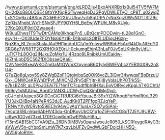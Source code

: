 //www.plantuml.com/plantuml/png/dLRDZjis4BxxANXRBx1xBuI54TV5fW7MQH2dXoB8OLQSE4GfqYKf6qRGTwyeqHgDJGPgVDWLETyCl_cP8T_u02wqZLxSYOq6xz4BXng2CdiHhF2XbUU5w7vrb8gDRPr7yNqXqiz0WvNO1TSfZ9jrZzfQsMhqbLWx1-SNvSFJPY9OYH6l_BeEwjWPUhLM8vXUyk-27KoQXUF9diOZwaee4-W8uuDhws1T9TwDtrCAMp0IkhqpPn5_uBtQcmPDODwin-tL28q1GnC-ecyrH--OX3IUdeZFQYNs66YzlB-D19qglcSOlfELUDigcH6zp-NgX6h_BL2micSbslaJAu9Hl1jmVnUCfa1mYnIwwWB8bbF5Ac64kDjuNtEdY0SRG6z7WfI8TF2GXRHOtXE0rU-0ckumgEhjrA3hLaF0JvSpUKhln9yUdU-_uTK71tL8OOg2INJkuZgMkr1Uj4Rzqo9LRnjbkUmUEaidw-HjZtnLpbD5C56ZfDIObsaeQKa8-CVNNvKBtxeaWKOZmGaMtQWmX2qvmqB601yIyIBWEV4lczYERXGXBv2nSU4-G7uZjo8gLyoy5Sy8ZWgBZoF1QtgivibsSz0OK6vcZL3IQvr34wwqsFBpBrzuUGx-_ONWCeKRWnDfPyf_MlXCN22Py5dFYjtr-KjI8yVoIaUhP0Trk5S-e7ksBZ4R_gL0PpJGEAi7E7NmTC7cpdtfIbhBHXaLEpVOIRycvKpgLhTKGChtU9h9cy1pMUUpa_Aordfz1ANXLUCWyCjvQXimDMgDyd-gCJHphUujpeo3Gtj0CnCiCTRURCi6cYpuuJBr39xYt2WhpqbFqHmRKxL329YU3Jkj3ilBp4aNPeR4S3dJE-AJdKk8T2PFfgoRZJqYeP-TRNwYXyW0Rvto59iECIv94wCyAgY1uaLy7SQ7wSiAni-7VcutdSBLnVqx6AbHV43du-GnDKxyUbOQ1q1oZ5FmSCG8oT7J5YJ9UBW-ui6wy1ODyd73xxL1Z0EOcw6dnGwEPMuHi8n_-fT5mSAB1SbCC1VA9jZu_26DN0iMBVsOpanJwxeJcR050_kSCRfeygdRAyC3taVWwV5n-gYbpSmLmW7K7xqvLbUFZvQvdWLGbFDoIcHHN5Q-AiV56pIoRVH_
